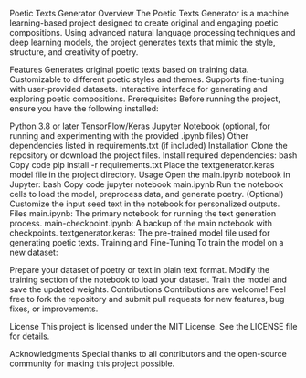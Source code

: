 Poetic Texts Generator
Overview
The Poetic Texts Generator is a machine learning-based project designed to create original and engaging poetic compositions. Using advanced natural language processing techniques and deep learning models, the project generates texts that mimic the style, structure, and creativity of poetry.

Features
Generates original poetic texts based on training data.
Customizable to different poetic styles and themes.
Supports fine-tuning with user-provided datasets.
Interactive interface for generating and exploring poetic compositions.
Prerequisites
Before running the project, ensure you have the following installed:

Python 3.8 or later
TensorFlow/Keras
Jupyter Notebook (optional, for running and experimenting with the provided .ipynb files)
Other dependencies listed in requirements.txt (if included)
Installation
Clone the repository or download the project files.
Install required dependencies:
bash
Copy code
pip install -r requirements.txt
Place the textgenerator.keras model file in the project directory.
Usage
Open the main.ipynb notebook in Jupyter:
bash
Copy code
jupyter notebook main.ipynb
Run the notebook cells to load the model, preprocess data, and generate poetry.
(Optional) Customize the input seed text in the notebook for personalized outputs.
Files
main.ipynb: The primary notebook for running the text generation process.
main-checkpoint.ipynb: A backup of the main notebook with checkpoints.
textgenerator.keras: The pre-trained model file used for generating poetic texts.
Training and Fine-Tuning
To train the model on a new dataset:

Prepare your dataset of poetry or text in plain text format.
Modify the training section of the notebook to load your dataset.
Train the model and save the updated weights.
Contributions
Contributions are welcome! Feel free to fork the repository and submit pull requests for new features, bug fixes, or improvements.

License
This project is licensed under the MIT License. See the LICENSE file for details.

Acknowledgments
Special thanks to all contributors and the open-source community for making this project possible.

